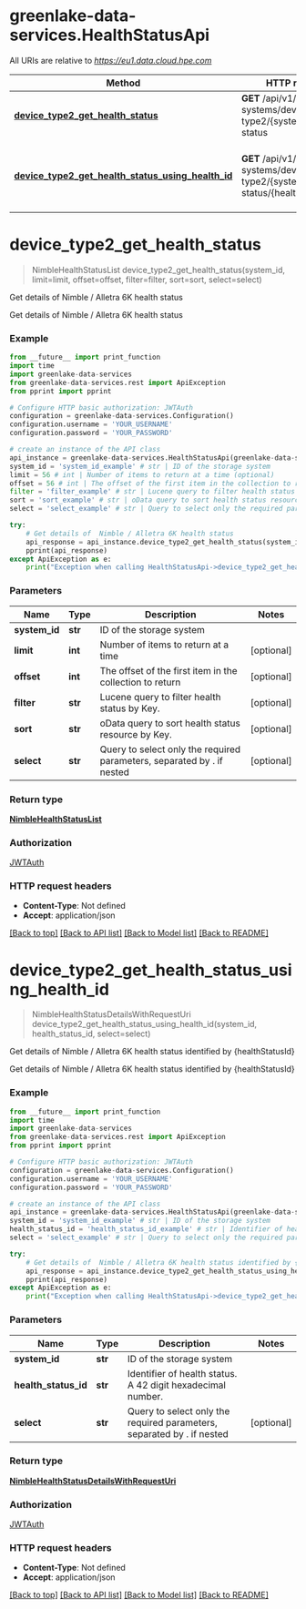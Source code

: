 # greenlake-data-services.HealthStatusApi

All URIs are relative to *https://eu1.data.cloud.hpe.com*

Method | HTTP request | Description
------------- | ------------- | -------------
[**device_type2_get_health_status**](HealthStatusApi.md#device_type2_get_health_status) | **GET** /api/v1/storage-systems/device-type2/{systemId}/health-status | Get details of  Nimble / Alletra 6K health status
[**device_type2_get_health_status_using_health_id**](HealthStatusApi.md#device_type2_get_health_status_using_health_id) | **GET** /api/v1/storage-systems/device-type2/{systemId}/health-status/{healthStatusId} | Get details of  Nimble / Alletra 6K health status identified by {healthStatusId}


# **device_type2_get_health_status**
> NimbleHealthStatusList device_type2_get_health_status(system_id, limit=limit, offset=offset, filter=filter, sort=sort, select=select)

Get details of  Nimble / Alletra 6K health status

Get details of  Nimble / Alletra 6K health status

### Example
```python
from __future__ import print_function
import time
import greenlake-data-services
from greenlake-data-services.rest import ApiException
from pprint import pprint

# Configure HTTP basic authorization: JWTAuth
configuration = greenlake-data-services.Configuration()
configuration.username = 'YOUR_USERNAME'
configuration.password = 'YOUR_PASSWORD'

# create an instance of the API class
api_instance = greenlake-data-services.HealthStatusApi(greenlake-data-services.ApiClient(configuration))
system_id = 'system_id_example' # str | ID of the storage system
limit = 56 # int | Number of items to return at a time (optional)
offset = 56 # int | The offset of the first item in the collection to return (optional)
filter = 'filter_example' # str | Lucene query to filter health status by Key. (optional)
sort = 'sort_example' # str | oData query to sort health status resource by Key. (optional)
select = 'select_example' # str | Query to select only the required parameters, separated by . if nested (optional)

try:
    # Get details of  Nimble / Alletra 6K health status
    api_response = api_instance.device_type2_get_health_status(system_id, limit=limit, offset=offset, filter=filter, sort=sort, select=select)
    pprint(api_response)
except ApiException as e:
    print("Exception when calling HealthStatusApi->device_type2_get_health_status: %s\n" % e)
```

### Parameters

Name | Type | Description  | Notes
------------- | ------------- | ------------- | -------------
 **system_id** | **str**| ID of the storage system | 
 **limit** | **int**| Number of items to return at a time | [optional] 
 **offset** | **int**| The offset of the first item in the collection to return | [optional] 
 **filter** | **str**| Lucene query to filter health status by Key. | [optional] 
 **sort** | **str**| oData query to sort health status resource by Key. | [optional] 
 **select** | **str**| Query to select only the required parameters, separated by . if nested | [optional] 

### Return type

[**NimbleHealthStatusList**](NimbleHealthStatusList.md)

### Authorization

[JWTAuth](../README.md#JWTAuth)

### HTTP request headers

 - **Content-Type**: Not defined
 - **Accept**: application/json

[[Back to top]](#) [[Back to API list]](../README.md#documentation-for-api-endpoints) [[Back to Model list]](../README.md#documentation-for-models) [[Back to README]](../README.md)

# **device_type2_get_health_status_using_health_id**
> NimbleHealthStatusDetailsWithRequestUri device_type2_get_health_status_using_health_id(system_id, health_status_id, select=select)

Get details of  Nimble / Alletra 6K health status identified by {healthStatusId}

Get details of Nimble / Alletra 6K health status identified by {healthStatusId}

### Example
```python
from __future__ import print_function
import time
import greenlake-data-services
from greenlake-data-services.rest import ApiException
from pprint import pprint

# Configure HTTP basic authorization: JWTAuth
configuration = greenlake-data-services.Configuration()
configuration.username = 'YOUR_USERNAME'
configuration.password = 'YOUR_PASSWORD'

# create an instance of the API class
api_instance = greenlake-data-services.HealthStatusApi(greenlake-data-services.ApiClient(configuration))
system_id = 'system_id_example' # str | ID of the storage system
health_status_id = 'health_status_id_example' # str | Identifier of health status. A 42 digit hexadecimal number.
select = 'select_example' # str | Query to select only the required parameters, separated by . if nested (optional)

try:
    # Get details of  Nimble / Alletra 6K health status identified by {healthStatusId}
    api_response = api_instance.device_type2_get_health_status_using_health_id(system_id, health_status_id, select=select)
    pprint(api_response)
except ApiException as e:
    print("Exception when calling HealthStatusApi->device_type2_get_health_status_using_health_id: %s\n" % e)
```

### Parameters

Name | Type | Description  | Notes
------------- | ------------- | ------------- | -------------
 **system_id** | **str**| ID of the storage system | 
 **health_status_id** | **str**| Identifier of health status. A 42 digit hexadecimal number. | 
 **select** | **str**| Query to select only the required parameters, separated by . if nested | [optional] 

### Return type

[**NimbleHealthStatusDetailsWithRequestUri**](NimbleHealthStatusDetailsWithRequestUri.md)

### Authorization

[JWTAuth](../README.md#JWTAuth)

### HTTP request headers

 - **Content-Type**: Not defined
 - **Accept**: application/json

[[Back to top]](#) [[Back to API list]](../README.md#documentation-for-api-endpoints) [[Back to Model list]](../README.md#documentation-for-models) [[Back to README]](../README.md)

